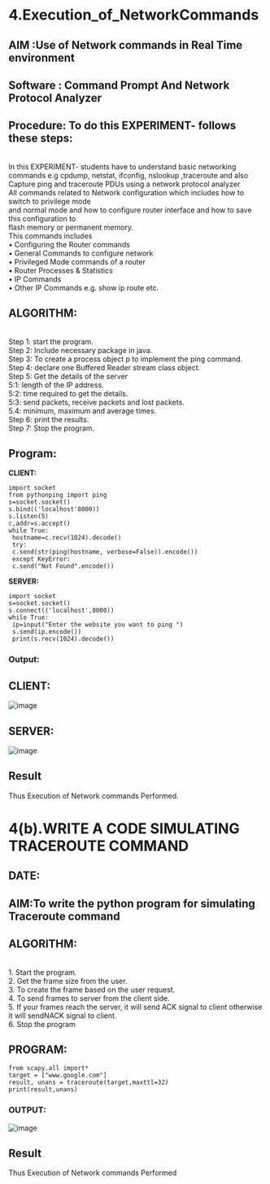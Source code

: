 # 4.Execution_of_NetworkCommands
## AIM :Use of Network commands in Real Time environment
## Software : Command Prompt And Network Protocol Analyzer
## Procedure: To do this EXPERIMENT- follows these steps:
<BR>
In this EXPERIMENT- students have to understand basic networking commands e.g cpdump, netstat, ifconfig, nslookup ,traceroute and also Capture ping and traceroute PDUs using a network protocol analyzer 
<BR>
All commands related to Network configuration which includes how to switch to privilege mode
<BR>
and normal mode and how to configure router interface and how to save this configuration to
<BR>
flash memory or permanent memory.
<BR>
This commands includes
<BR>
• Configuring the Router commands
<BR>
• General Commands to configure network
<BR>
• Privileged Mode commands of a router 
<BR>
• Router Processes & Statistics
<BR>
• IP Commands
<BR>
• Other IP Commands e.g. show ip route etc.
<BR>

## ALGORITHM:
<BR>
Step 1: start the program.
<BR>
Step 2: Include necessary package in java.
<BR>
Step 3: To create a process object p to implement the ping command.
<BR>
Step 4: declare one Buffered Reader stream class object.
<BR>
Step 5: Get the details of the server
<BR>
 5:1: length of the IP address.
 <BR>
 5:2: time required to get the details.
 <BR>
 5:3: send packets, receive packets and lost packets.
 <BR>
 5.4: minimum, maximum and average times.
 <BR>
Step 6: print the results.
<BR>
Step 7: Stop the program.
<BR>

## Program:
**CLIENT:**
```
import socket
from pythonping import ping
s=socket.socket()
s.bind(('localhost'8000))
s.listen(5)
c,addr=s.accept()
while True:
 hostname=c.recv(1024).decode()
 try:
 c.send(str(ping(hostname, verbose=False)).encode())
 except KeyError:
 c.send("Not Found".encode())
```
**SERVER:**
```
import socket
s=socket.socket()
s.connect(('localhost',8000))
while True:
 ip=input("Enter the website you want to ping ")
 s.send(ip.encode())
 print(s.recv(1024).decode())
```
### Output:
## CLIENT:
![image](https://github.com/kaviya546/4.Execution_of_NetworkCommends/assets/150368823/fc4d4e30-9ec6-407d-9987-1e61b1e1baa6)

## SERVER:
![image](https://github.com/kaviya546/4.Execution_of_NetworkCommends/assets/150368823/7bf9e880-31ca-4a24-98b6-b756c1b42ff3)



## Result
Thus Execution of Network commands Performed.

# 4(b).WRITE A CODE SIMULATING TRACEROUTE COMMAND

## DATE:
## AIM:To write the python program for simulating Traceroute command
## ALGORITHM:
<BR>
1. Start the program.
<BR>
2. Get the frame size from the user.
<BR>
3. To create the frame based on the user request.
<BR>
4. To send frames to server from the client side.
<BR>
5. If your frames reach the server, it will send ACK signal to client
otherwise it will sendNACK signal to client.
<BR>
6. Stop the program
<BR>

## PROGRAM:
```
from scapy.all import*
target = ["www.google.com"]
result, unans = traceroute(target,maxttl=32)
print(result,unans)
```
### OUTPUT:

![image](https://github.com/kaviya546/4.Execution_of_NetworkCommends/assets/150368823/30d5ffe3-9fb4-415a-97ee-3543bf5a2930)



## Result
Thus Execution of Network commands Performed 
